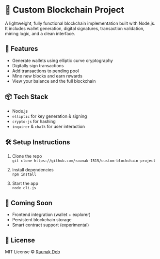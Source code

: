 # 🔗 Custom Blockchain Project

A lightweight, fully functional blockchain implementation built with Node.js.  
It includes wallet generation, digital signatures, transaction validation, mining logic, and a clean interface.

## 🚀 Features

- Generate wallets using elliptic curve cryptography
- Digitally sign transactions
- Add transactions to pending pool
- Mine new blocks and earn rewards
- View your balance and the full blockchain

## 📦 Tech Stack

- Node.js
- `elliptic` for key generation & signing
- `crypto-js` for hashing
- `inquirer` & `chalk` for user interaction

## 🛠️ Setup Instructions

1. Clone the repo  
   `git clone https://github.com/raunak-1515/custom-blockchain-project`

2. Install dependencies  
   `npm install`

3. Start the app  
   `node cli.js`

## 📌 Coming Soon

- Frontend integration (wallet + explorer)
- Persistent blockchain storage
- Smart contract support (experimental)

## 📄 License

MIT License © [Raunak Deb](https://github.com/raunak-1515)
